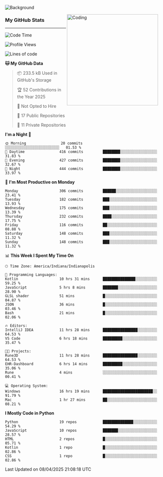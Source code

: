 ![Background](https://github.com/Nguyen-Noah/Nguyen-Noah/assets/112649680/f5d2296f-0508-400c-abcf-47c085708a2a)

<img align="right" alt="Coding" width="300" src="https://cdn.dribbble.com/users/1277312/screenshots/14733298/media/39b1045e593737587dd60e42c8422d1f.gif" >

### My GitHub Stats
---
<!--START_SECTION:waka-->
![Code Time](http://img.shields.io/badge/Code%20Time-502%20hrs%2033%20mins-blue)

![Profile Views](http://img.shields.io/badge/Profile%20Views-0-blue)

![Lines of code](https://img.shields.io/badge/From%20Hello%20World%20I%27ve%20Written-14.1%20million%20lines%20of%20code-blue)

**🐱 My GitHub Data** 

> 📦 233.5 kB Used in GitHub's Storage 
 > 
> 🏆 52 Contributions in the Year 2025
 > 
> 🚫 Not Opted to Hire
 > 
> 📜 17 Public Repositories 
 > 
> 🔑 11 Private Repositories 
 > 
**I'm a Night 🦉** 

```text
🌞 Morning                20 commits          ░░░░░░░░░░░░░░░░░░░░░░░░░   01.53 % 
🌆 Daytime                416 commits         ████████░░░░░░░░░░░░░░░░░   31.83 % 
🌃 Evening                427 commits         ████████░░░░░░░░░░░░░░░░░   32.67 % 
🌙 Night                  444 commits         ████████░░░░░░░░░░░░░░░░░   33.97 % 
```
📅 **I'm Most Productive on Monday** 

```text
Monday                   306 commits         ██████░░░░░░░░░░░░░░░░░░░   23.41 % 
Tuesday                  182 commits         ███░░░░░░░░░░░░░░░░░░░░░░   13.93 % 
Wednesday                175 commits         ███░░░░░░░░░░░░░░░░░░░░░░   13.39 % 
Thursday                 232 commits         ████░░░░░░░░░░░░░░░░░░░░░   17.75 % 
Friday                   116 commits         ██░░░░░░░░░░░░░░░░░░░░░░░   08.88 % 
Saturday                 148 commits         ███░░░░░░░░░░░░░░░░░░░░░░   11.32 % 
Sunday                   148 commits         ███░░░░░░░░░░░░░░░░░░░░░░   11.32 % 
```


📊 **This Week I Spent My Time On** 

```text
🕑︎ Time Zone: America/Indiana/Indianapolis

💬 Programming Languages: 
Kotlin                   10 hrs 31 mins      ███████████████░░░░░░░░░░   59.25 % 
JavaScript               5 hrs 8 mins        ███████░░░░░░░░░░░░░░░░░░   28.90 % 
GLSL shader              51 mins             █░░░░░░░░░░░░░░░░░░░░░░░░   04.87 % 
JSON                     36 mins             █░░░░░░░░░░░░░░░░░░░░░░░░   03.46 % 
Bash                     21 mins             █░░░░░░░░░░░░░░░░░░░░░░░░   02.06 % 

🔥 Editors: 
IntelliJ IDEA            11 hrs 28 mins      ████████████████░░░░░░░░░   64.53 % 
VS Code                  6 hrs 18 mins       █████████░░░░░░░░░░░░░░░░   35.47 % 

🐱‍💻 Projects: 
Rune3D                   11 hrs 28 mins      ████████████████░░░░░░░░░   64.53 % 
EHR-Dashboard            6 hrs 14 mins       █████████░░░░░░░░░░░░░░░░   35.06 % 
Rune                     4 mins              ░░░░░░░░░░░░░░░░░░░░░░░░░   00.41 % 

💻 Operating System: 
Windows                  16 hrs 19 mins      ███████████████████████░░   91.79 % 
Mac                      1 hr 27 mins        ██░░░░░░░░░░░░░░░░░░░░░░░   08.21 % 
```

**I Mostly Code in Python** 

```text
Python                   19 repos            ██████████████░░░░░░░░░░░   54.29 % 
JavaScript               10 repos            ███████░░░░░░░░░░░░░░░░░░   28.57 % 
HTML                     2 repos             █░░░░░░░░░░░░░░░░░░░░░░░░   05.71 % 
Kotlin                   1 repo              █░░░░░░░░░░░░░░░░░░░░░░░░   02.86 % 
CSS                      1 repo              █░░░░░░░░░░░░░░░░░░░░░░░░   02.86 % 
```




 Last Updated on 08/04/2025 21:08:18 UTC
<!--END_SECTION:waka-->

<!--
**Nguyen-Noah/Nguyen-Noah** is a ✨ _special_ ✨ repository because its `README.md` (this file) appears on your GitHub profile.

Here are some ideas to get you started:

- 🔭 I’m currently working on ...
- 🌱 I’m currently learning ...
- 👯 I’m looking to collaborate on ...
- 🤔 I’m looking for help with ...
- 💬 Ask me about ...
- 📫 How to reach me: ...
- 😄 Pronouns: ...
- ⚡ Fun fact: ...
-->
